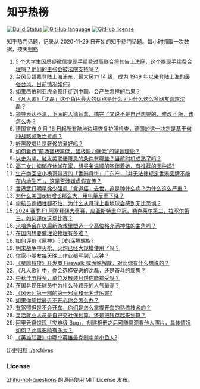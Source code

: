 # 知乎热榜
[![Build Status](https://github.com/ToWeLong/zhihu-hot-questions/workflows/CI/badge.svg)](https://github.com/ToWeLong/zhihu-hot-questions/actions)
[![GitHub language](https://img.shields.io/badge/language-golang-orange.svg)](https://golang.org/)
[![GitHub license](https://img.shields.io/github/license/ToWeLong/zhihu-hot-questions)](https://github.com/ToWeLong/zhihu-hot-questions/blob/main/LICENSE)

知乎热门话题，记录从 2020-11-29 日开始的知乎热门话题。每小时抓取一次数据，按天[归档](./archives)

<!-- BEGIN -->

1. [5 个大学生因质疑微信提现手续费过高联合将其告上法庭，这个提现手续费合理吗？他们的主张会被法院支持吗？](https://www.zhihu.com/question/667033409)
1. [台风贝碧嘉登陆上海浦东，最大风力 14 级，成为 1949 年以来登陆上海的最强台风，目前情况如何?](https://www.zhihu.com/question/667246486)
1. [如果西伯利亚虎全都迁徙到中国，会产生怎样的后果？](https://www.zhihu.com/question/667031701)
1. [《凡人歌》「沈磊」这个角色最大的优点是什么？为什么这么多网友喜欢沈磊？](https://www.zhihu.com/question/667184789)
1. [领导表达不清，下面的人猜盲盒，搞完了又说不是自己想要的，修改 n 版，该怎么办？](https://www.zhihu.com/question/666753786)
1. [德国宣布 9 月 16 日起所有陆地边境恢复护照检查，德国的这一决定是基于何种战略或政治考虑？](https://www.zhihu.com/question/666823941)
1. [听黑胶唱片是奢侈的爱好吗？](https://www.zhihu.com/question/617403541)
1. [如何看待“前场篮板率低，篮板能力就低”的球盲理论？](https://www.zhihu.com/question/666930242)
1. [以史为鉴，触发美联储降息的条件有哪些？当前时机成熟了吗？](https://www.zhihu.com/question/667158664)
1. [高二女儿抑郁症休学在家，想买条温顺的狗伴着她，有推荐的品种吗?](https://www.zhihu.com/question/658086083)
1. [生产商回应小杨哥带货的「香港月饼」广东产，「并无法律规定香港品牌不能在内地生产」，这是否涉嫌虚假宣传？](https://www.zhihu.com/question/667297522)
1. [香港武打明星徐少强患「食道癌」去世，这是种什么病？为什么这么严重？](https://www.zhihu.com/question/667251204)
1. [为什么美国gdp增长那么大，用电量反而下降？](https://www.zhihu.com/question/648801148)
1. [宇航员连牺牲都不怕，为什么从月球上看地球会感到无比恐惧？](https://www.zhihu.com/question/614568529)
1. [2024 赛季 F1 阿塞拜疆大奖赛，皮亚斯特里夺冠，勒克莱尔第二，拉塞尔第三，如何评价这场比赛？](https://www.zhihu.com/question/667258745)
1. [米哈游会在以后新游戏里塑造一个高位格充满神性的主角吗？](https://www.zhihu.com/question/666978468)
1. [在国内想要做理论物理有多难？](https://www.zhihu.com/question/667146047)
1. [如何评价《原神》5.0的深境螺旋?](https://www.zhihu.com/question/666074060)
1. [明末战争中火枪、火炮已经大规模使用了吗？](https://www.zhihu.com/question/60440223)
1. [你家小朋友每天晚上作业都写到几点钟？](https://www.zhihu.com/question/667193198)
1. [《星鸣特攻》开发商 Firewalk 或面临解散，对此你有什么想说的？](https://www.zhihu.com/question/666739415)
1. [《凡人歌》中，你会选择安逸的沈磊，还是奋斗的那隽？](https://www.zhihu.com/question/666855043)
1. [中秋佳节将至，单位发散装月饼你能接受吗？](https://www.zhihu.com/question/667051616)
1. [在国乒现任球员中为什么孙颖莎的人气最高？](https://www.zhihu.com/question/569756533)
1. [《风云》第一部的第一邪皇和无名谁厉害?](https://www.zhihu.com/question/595724184)
1. [如果你感觉最近不开心你会怎么办？](https://www.zhihu.com/question/663197388)
1. [有驾照但是不会开车，你们是怎么掌握开车的熟练技术的？](https://www.zhihu.com/question/637181148)
1. [灵活就业人员是自己交社保划算，还是把钱存起来划算？](https://www.zhihu.com/question/666787953)
1. [阿里云盘惊现「灾难级 Bug」，创建相册之后可随意观看他人照片，具体情况如何？此事影响有多大？](https://www.zhihu.com/question/667213540)
1. [《英雄联盟》中哪个英雄最克制中单小鱼人?](https://www.zhihu.com/question/327281197)

<!-- END -->

历史归档 [./archives](./archives)


### License
[zhihu-hot-questions](https://github.com/towelong/zhihu-hot-questions) 的源码使用 MIT License 发布。